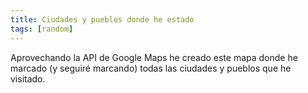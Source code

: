 ```yaml
---
title: Ciudades y pueblos donde he estado
tags: [random]
---
```

Aprovechando la API de Google Maps he creado este mapa donde he marcado (y seguiré marcando) todas las ciudades y pueblos que he visitado.

<div id="map"></div>

<script>
let map;

function initMap() {
  map = new google.maps.Map(document.getElementById("map"), {
    center: { lat: -34.397, lng: 150.644 },
    zoom: 8,
  });
}
</script>